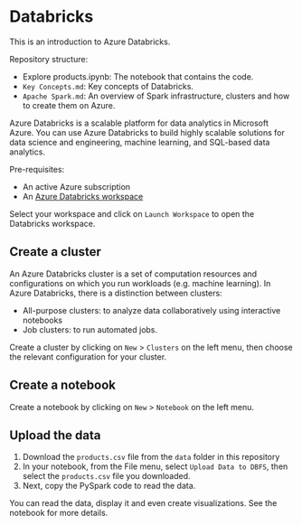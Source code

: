 # Databricks

This is an introduction to Azure Databricks.

Repository structure:

- Explore products.ipynb: The notebook that contains the code.
- `Key Concepts.md`: Key concepts of Databricks.
- `Apache Spark.md`: An overview of Spark infrastructure, clusters and how to create them on Azure.

Azure Databricks is a scalable platform for data analytics in Microsoft Azure. You can use Azure Databricks to build highly scalable solutions for data science and engineering, machine learning, and SQL-based data analytics.

Pre-requisites:
- An active Azure subscription
- An [Azure Databricks workspace](https://portal.azure.com/#view/HubsExtension/BrowseResource/resourceType/Microsoft.Databricks%2Fworkspaces)

Select your workspace and click on `Launch Workspace` to open the Databricks workspace.

## Create a cluster

An Azure Databricks cluster is a set of computation resources and configurations on which you run workloads (e.g. machine learning).
In Azure Databricks, there is a distinction between clusters:
- All-purpose clusters: to analyze data collaboratively using interactive notebooks
- Job clusters: to run automated jobs.

Create a cluster by clicking on `New` > `Clusters` on the left menu, then choose the relevant configuration for your cluster.

## Create a notebook

Create a notebook by clicking on `New` > `Notebook` on the left menu.

## Upload the data

1. Download the `products.csv` file from the `data` folder in this repository
2. In your notebook, from the File menu, select `Upload Data to DBFS`, then select the `products.csv` file you downloaded.
3. Next, copy the PySpark code to read the data.

You can read the data, display it and even create visualizations.
See the notebook for more details.

